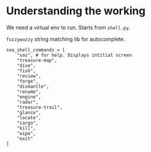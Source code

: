 # Understanding the working

We need a virtual env to run. Starts from `shell.py`.

`fuzzywuzzy` string matching lib for autocomplete. 

```
sea_shell_commands = [
    "sos", # for help. Displays intitial screen
    "treasure-map", 
    "dive", 
    "fish", 
    "review", 
    "forge", 
    "dismantle", 
    "rename", 
    "engine",
    "radar",    
    "treasure-trail",
    "glance",
    "locate",
    "cargo",
    "kill",
    "wipe", 
    "exit"
]
```

